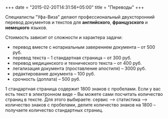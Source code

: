 +++
date = "2015-02-20T14:31:56+05:00"
title = "Переводы"
+++

Специалисты "Уфа-Виза" делают профессиональный двухсторонний перевод документов и текстов для **английского**, **французского** и **немецкого** языков.

Стоимость зависит от сложности и характера задачи:


* перевод вместе с нотариальным заверением документа – от 500 руб.
* перевод текста – 1 стандартная страница – от 300 руб.
* перевод медицинского и технического текста – от 400 руб.
* легализация документа (проставление апостиля) – 3000 руб.
* редактирование документа – 100 руб.
* срочность (доплата) – 500 руб.

1 стандартная страница содержит 1800 знаков с пробелами. Если у вас есть текст в электронном виде – Вы можете сами посчитать количество страниц в тексте. Для этого выбираете: сервис —> статистика —> количество знаков с пробелами, делите количество знаков на 1800 – получаете количество стандартных страниц.
